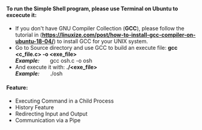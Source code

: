 #### To run the Simple Shell program, please use Terminal on Ubuntu to excecute it:
- If you don't have GNU Compiler Collection (**GCC**), please follow the tutorial in (**https://linuxize.com/post/how-to-install-gcc-compiler-on-ubuntu-18-04/**) to install GCC for your UNIX system.       
- Go to Source directory and use GCC to build an execute file: **gcc <c_file.c> -o <exe_file>**      
***Example:*** &nbsp;&nbsp;&nbsp;&nbsp;&nbsp;&nbsp;gcc osh.c -o osh    
- And execute it with: **./<exe_file>**     
***Example:*** &nbsp;&nbsp;&nbsp;&nbsp;&nbsp;&nbsp;./osh      
#### Feature:
- Executing Command in a Child Process     
- History Feature     
- Redirecting Input and Output    
- Communication via a Pipe     
